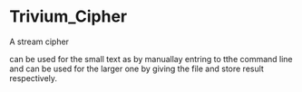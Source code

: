 # Trivium_Cipher
A stream cipher 

can be used for the small text as by manuallay entring to tthe command line and can be used for the larger one by giving the file and store result respectively.
